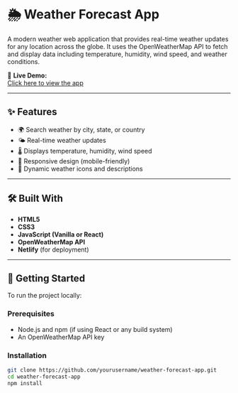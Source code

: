 # 🌦️ Weather Forecast App

A modern weather web application that provides real-time weather updates for any location across the globe. It uses the OpenWeatherMap API to fetch and display data including temperature, humidity, wind speed, and weather conditions.

🔗 **Live Demo:**  
[Click here to view the app](https://6868d8baa8173c3bd9c6a118--weatherforcastvs.netlify.app/)

---

## ✨ Features

- 🌍 Search weather by city, state, or country
- 🌤 Real-time weather updates
- 🌡 Displays temperature, humidity, wind speed
- 📱 Responsive design (mobile-friendly)
- 🔄 Dynamic weather icons and descriptions

---

## 🛠 Built With

- **HTML5**
- **CSS3**
- **JavaScript (Vanilla or React)**
- **OpenWeatherMap API**
- **Netlify** (for deployment)

---

## 🚀 Getting Started

To run the project locally:

### Prerequisites

- Node.js and npm (if using React or any build system)
- An OpenWeatherMap API key

### Installation

```bash
git clone https://github.com/yourusername/weather-forecast-app.git
cd weather-forecast-app
npm install

